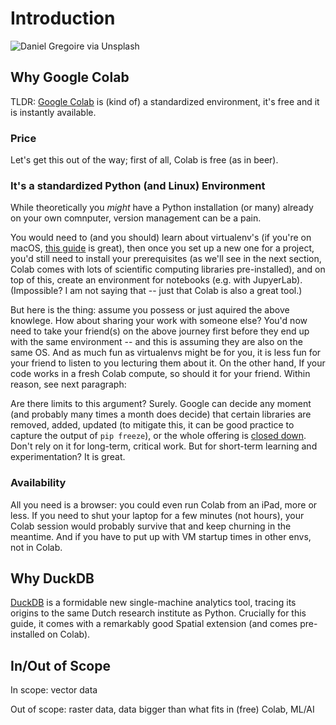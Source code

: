 # Introduction

![Daniel Gregoire via Unsplash](https://images.unsplash.com/photo-1540187334920-54e87c2771c0)

## Why Google Colab

TLDR: [Google Colab](https://colab.research.google.com/) is (kind of) a standardized environment, it's free and it is instantly available.

### Price
Let's get this out of the way; first of all, Colab is free (as in beer).


### It's a standardized Python (and Linux) Environment

While theoretically you _might_ have a Python installation (or many) already on your own comnputer, version management can be a pain.

You would need to (and you should) learn about virtualenv's (if you're on macOS, [this guide](https://medium.com/marvelous-mlops/the-rightway-to-install-python-on-a-mac-f3146d9d9a32) is great), then once you set up a new one for a project, you'd still need to install your prerequisites (as we'll see in the next section, Colab comes with lots of scientific computing libraries pre-installed), and on top of this, create an environment for notebooks (e.g. with JupyerLab). (Impossible? I am not saying that -- just that Colab is also a great tool.)

But here is the thing: assume you possess or just aquired the above knowlege. How about sharing your work with someone else? You'd now need to take your friend(s) on the above journey first before they end up with the same environment -- and this is assuming they are also on the same OS. And as much fun as virtualenvs might be for you, it is less fun for your friend to listen to you lecturing them about it. On the other hand, If your code works in a fresh Colab compute, so should it for your friend. Within reason, see next paragraph:

Are there limits to this argument? Surely. Google can decide any moment (and probably many times a month does decide) that certain libraries are removed, added, updated (to mitigate this, it can be good practice to capture the output of `pip freeze`), or the whole offering is [closed down](https://killedbygoogle.com/). Don't rely on it for long-term, critical work. But for short-term learning and experimentation? It is great.

### Availability

All you need is a browser: you could even run Colab from an iPad, more or less. If you need to shut your laptop for a few minutes (not hours), your Colab session would probably survive that and keep churning in the meantime. And if you have to put up with VM startup times in other envs, not in Colab.

## Why DuckDB

[DuckDB](https://duckdb.org/) is a formidable new single-machine analytics tool, tracing its origins to the same Dutch research institute as Python. Crucially for this guide, it comes with a remarkably good Spatial extension (and comes pre-installed on Colab).

## In/Out of Scope

In scope: vector data

Out of scope: raster data, data bigger than what fits in (free) Colab, ML/AI
